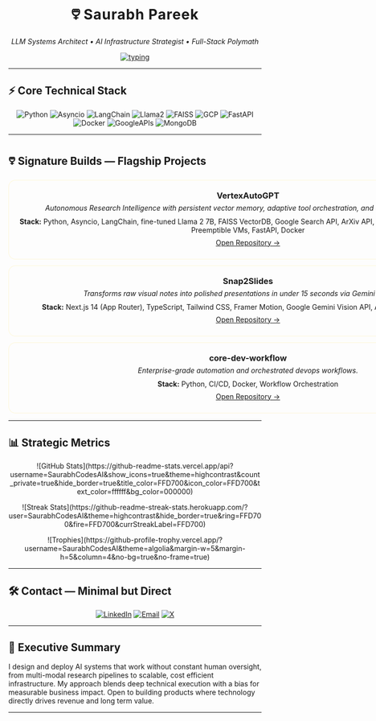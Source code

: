 <!-- ======= 🜵 Profile Overview ======= -->

<p align="center">
  <h1 align="center">🜵 <strong style="letter-spacing:1px">Saurabh Pareek</strong></h1>
  <p align="center"><em>LLM Systems Architect • AI Infrastructure Strategist • Full-Stack Polymath</em></p>

  <!-- animated typing -->
  <div align="center">
    <a href="https://git.io/typing-svg">
      <img src="https://readme-typing-svg.herokuapp.com?font=JetBrains+Mono&size=24&pause=1000&color=F8F8F2&center=true&vCenter=true&width=700&lines=Architecting+AI+That+Prints+Money;Elite+MLOps+%26+Vector+Search+Expert;Ultra-Optimized+LLM+Infrastructure;Zero-Friction+Product+Execution" alt="typing">
    </a>
  </div>
</p>

---

## ⚡ Core Technical Stack
<div align="center">
<p>
<img alt="Python" src="https://img.shields.io/badge/Python-000000?style=for-the-badge&logo=python&logoColor=gold"> 
<img alt="Asyncio" src="https://img.shields.io/badge/Asyncio-000000?style=for-the-badge&logoColor=white"> 
<img alt="LangChain" src="https://img.shields.io/badge/LangChain-000000?style=for-the-badge&logoColor=white"> 
<img alt="Llama2" src="https://img.shields.io/badge/Llama2-000000?style=for-the-badge"> 
<img alt="FAISS" src="https://img.shields.io/badge/FAISS-000000?style=for-the-badge"> 
<img alt="GCP" src="https://img.shields.io/badge/GCP-000000?style=for-the-badge&logo=googlecloud&logoColor=white"> 
<img alt="FastAPI" src="https://img.shields.io/badge/FastAPI-000000?style=for-the-badge&logo=fastapi&logoColor=gold"> 
<img alt="Docker" src="https://img.shields.io/badge/Docker-000000?style=for-the-badge&logo=docker&logoColor=white"> 
<img alt="GoogleAPIs" src="https://img.shields.io/badge/Google%20APIs-000000?style=for-the-badge"> 
<img alt="MongoDB" src="https://img.shields.io/badge/MongoDB-000000?style=for-the-badge&logo=mongodb&logoColor=gold">
</p>
</div>

---

## 🜵 Signature Builds — Flagship Projects
<div align="center">

<!-- Card 1 -->
<div style="background: rgba(255,255,255,0.03); border: 1px solid rgba(255,215,0,0.15); border-radius:14px; padding:16px; width:920px; margin:12px auto;">
  <h3 style="margin:4px 0;"> <strong>VertexAutoGPT</strong></h3>
  <p style="margin:6px 0 10px 0;"><em>Autonomous Research Intelligence with persistent vector memory, adaptive tool orchestration, and cloud cost awareness.</em></p>
  <p style="margin:6px 0;"><strong>Stack:</strong> Python, Asyncio, LangChain, fine-tuned Llama 2 7B, FAISS VectorDB, Google Search API, ArXiv API, Browse, Code Execution, GCP Preemptible VMs, FastAPI, Docker</p>
  <p style="margin:8px 0;">
    <a href="https://github.com/SaurabhCodesAI/VertexAutoGPT" target="_blank">Open Repository →</a>
  </p>
</div>

<!-- Card 2 -->
<div style="background: rgba(255,255,255,0.03); border: 1px solid rgba(255,215,0,0.15); border-radius:14px; padding:16px; width:920px; margin:12px auto;">
  <h3 style="margin:4px 0;"> <strong>Snap2Slides</strong></h3>
  <p style="margin:6px 0 10px 0;"><em>Transforms raw visual notes into polished presentations in under 15 seconds via Gemini Vision Pro.</em></p>
  <p style="margin:6px 0;"><strong>Stack:</strong> Next.js 14 (App Router), TypeScript, Tailwind CSS, Framer Motion, Google Gemini Vision API, Auth0 (JWT), MongoDB</p>
  <p style="margin:8px 0;">
    <a href="https://github.com/SaurabhCodesAI/Snap2Slides" target="_blank">Open Repository →</a>
  </p>
</div>

<!-- Card 3 -->
<div style="background: rgba(255,255,255,0.03); border: 1px solid rgba(255,215,0,0.15); border-radius:14px; padding:16px; width:920px; margin:12px auto;">
  <h3 style="margin:4px 0;"> <strong>core-dev-workflow</strong></h3>
  <p style="margin:6px 0 10px 0;"><em>Enterprise-grade automation and orchestrated devops workflows.</em></p>
  <p style="margin:6px 0;"><strong>Stack:</strong> Python, CI/CD, Docker, Workflow Orchestration</p>
  <p style="margin:8px 0;">
    <a href="https://github.com/SaurabhCodesAI/core-dev-workflow" target="_blank">Open Repository →</a>
  </p>
</div>

</div>

---

## 📊 Strategic Metrics
<div align="center">
  <p>
  ![GitHub Stats](https://github-readme-stats.vercel.app/api?username=SaurabhCodesAI&show_icons=true&theme=highcontrast&count_private=true&hide_border=true&title_color=FFD700&icon_color=FFD700&text_color=ffffff&bg_color=000000)
  </p>
  <p>
  ![Streak Stats](https://github-readme-streak-stats.herokuapp.com/?user=SaurabhCodesAI&theme=highcontrast&hide_border=true&ring=FFD700&fire=FFD700&currStreakLabel=FFD700)
  </p>
  <p>
  ![Trophies](https://github-profile-trophy.vercel.app/?username=SaurabhCodesAI&theme=algolia&margin-w=5&margin-h=5&column=4&no-bg=true&no-frame=true)
  </p>
</div>

---

## 🛠️ Contact — Minimal but Direct
<div align="center">
  <a href="https://www.linkedin.com/in/saurabh-pareek-5b1702331" target="_blank"><img alt="LinkedIn" src="https://img.shields.io/badge/LinkedIn-000000?style=for-the-badge&logo=linkedin&logoColor=gold"/></a>
  <a href="mailto:saurabhpareek228@gmail.com"><img alt="Email" src="https://img.shields.io/badge/Email-000000?style=for-the-badge&logo=gmail&logoColor=gold"/></a>
  <a href="https://x.com/Saurabh784088" target="_blank"><img alt="X" src="https://img.shields.io/badge/X-000000?style=for-the-badge&logo=twitter&logoColor=gold"/></a>
</div>

---

## 🧭 Executive Summary
I design and deploy AI systems that work without constant human oversight, from multi-modal research pipelines to scalable, cost efficient infrastructure. My approach blends deep technical execution with a bias for measurable business impact. Open to building products where technology directly drives revenue and long term value.

---

<!-- ======= End VC-Grade README ======= -->

